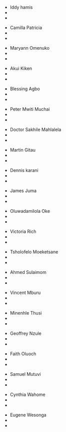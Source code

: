 <!-- Iddy hamis -->
<div class="col-md-6 contact-list">
    <ul class="d-flex flex-row list-unstyled">
        <li class="px-2">Iddy hamis</li>
        <li class="px-2">
            <a href="https://github.com/Iddyh" target="_blank">
                <i class="bi bi-github"></i>
            </a>
        </li>
        <li class="px-2">
            <a href="https://www.linkedin.com/in/iddy-maulid-744a332b0" target="_blank">
                <i class="bi bi-linkedin"></i>
            </a>
        </li>
    </ul>
</div>

<!-- Camilla Patricia -->
<div class="col-md-6 contact-list">
    <ul class="d-flex flex-row list-unstyled">
        <li class="px-2">Camilla Patricia</li>
        <li class="px-2">
            <a href="https://github.com/its-Cammy" target="_blank">
                <i class="bi bi-github"></i>
            </a>
        </li>
        <li class="px-2">
            <a href="https://www.linkedin.com/in/patricia-camilla-6a32b5238?lipi=urn%3Ali%3Apage%3Ad_flagship3_profile_view_base_contact_details%3B29gM3s5sRh6PkPnYz7TQsA%3D%3D" target="_blank">
                <i class="bi bi-linkedin"></i>
            </a>
        </li>
    </ul>
</div>

<!-- Maryann Omenuko -->
<div class="col-md-6 contact-list">
    <ul class="d-flex flex-row list-unstyled">
        <li class="px-2">Maryann Omenuko</li>
        <li class="px-2">
            <a href="https://github.com/obieomens" target="_blank">
                <i class="bi bi-github"></i>
            </a>
        </li>
        <li class="px-2">
            <a href="https://www.linkedin.com/in/maryann-omenuko-12079b286" target="_blank">
                <i class="bi bi-linkedin"></i>
            </a>
        </li>
    </ul>
</div>

<!-- Akui Kiken -->
<div class="col-md-6 contact-list">
    <ul class="d-flex flex-row list-unstyled">
        <li class="px-2">Akui Kiken</li>
        <li class="px-2">
            <a href="https://github.com/Kiken24" target="_blank">
                <i class="bi bi-github"></i>
            </a>
        </li>
        <li class="px-2">
            <a href="https://www.linkedin.com/in/akui-k-aa6586106" target="_blank">
                <i class="bi bi-linkedin"></i>
            </a>
        </li>
    </ul>
</div>

<!-- Blessing Agbo -->
<div class="col-md-6 contact-list">
    <ul class="d-flex flex-row list-unstyled">
        <li class="px-2">Blessing Agbo</li>
        <li class="px-2">
            <a href="https://github.com/Bliss-web" target="_blank">
                <i class="bi bi-github"></i>
            </a>
        </li>
        <li class="px-2">
            <a href="https://www.linkedin.com/in/blessing-agbo-40865a174" target="_blank">
                <i class="bi bi-linkedin"></i>
            </a>
        </li>
    </ul>
</div>

<!-- Peter Mwiti Muchai -->
<div class="col-md-6 contact-list">
    <ul class="d-flex flex-row list-unstyled">
        <li class="px-2">Peter Mwiti Muchai</li>
        <li class="px-2">
            <a href="https://github.com/MwitiPeter" target="_blank">
                <i class="bi bi-github"></i>
            </a>
        </li>
        <li class="px-2">
            <a href="https://www.linkedin.com/in/peter-mwiti-muchai" target="_blank">
                <i class="bi bi-linkedin"></i>
            </a>
        </li>
    </ul>
</div>

<!-- Doctor Sakhile Mahlalela -->
<div class="col-md-6 contact-list">
    <ul class="d-flex flex-row list-unstyled">
        <li class="px-2">Doctor Sakhile Mahlalela</li>
        <li class="px-2">
            <a href="https://github.com/dsmahlalelah" target="_blank">
                <i class="bi bi-github"></i>
            </a>
        </li>
        <li class="px-2">
            <a href="https://www.linkedin.com/in/doctorh-sakhile-48a06b2ba" target="_blank">
                <i class="bi bi-linkedin"></i>
            </a>
        </li>
    </ul>
</div>

<!-- Martin Gitau -->
<div class="col-md-6 contact-list">
    <ul class="d-flex flex-row list-unstyled">
        <li class="px-2">Martin Gitau</li>
        <li class="px-2">
            <a href="https://github.com/Nitram099" target="_blank">
                <i class="bi bi-github"></i>
            </a>
        </li>
        <li class="px-2">
            <!-- LinkedIn link not provided -->
            <!-- Replace '#' with the actual LinkedIn URL -->
            <a href="#" target="_blank">
                <i class="bi bi-linkedin"></i>
            </a>
        </li>
    </ul>
</div>

<!-- Dennis karani -->
<div class="col-md-6 contact-list">
    <ul class="d-flex flex-row list-unstyled">
        <li class="px-2">Dennis karani</li>
        <li class="px-2">
            <a href="https://github.com/Denniskalph003" target="_blank">
                <i class="bi bi-github"></i>
            </a>
        </li>
        <li class="px-2">
            <a href="https://www.linkedin.com/in/dennis-karani-analyst-healthtech" target="_blank">
                <i class="bi bi-linkedin"></i>
            </a>
        </li>
    </ul>
</div>

<!-- James Juma -->
<div class="col-md-6 contact-list">
    <ul class="d-flex flex-row list-unstyled">
        <li class="px-2">James Juma</li>
        <li class="px-2">
            <a href="https://github.com/JumaGathairu" target="_blank">
                <i class="bi bi-github"></i>
            </a>
        </li>
        <li class="px-2">
            <a href="https://www.linkedin.com/in/james-juma-333753270" target="_blank">
                <i class="bi bi-linkedin"></i>
            </a>
        </li>
    </ul>
</div>

<!-- Oluwadamilola Oke -->
<div class="col-md-6 contact-list">
    <ul class="d-flex flex-row list-unstyled">
        <li class="px-2">Oluwadamilola Oke</li>
        <li class="px-2">
            <a href="https://github.com/DamilolaOke" target="_blank">
                <i class="bi bi-github"></i>
            </a>
        </li>
        <li class="px-2">
            <a href="https://www.linkedin.com/in/oluwadamilola-oke-600a271b3" target="_blank">
                <i class="bi bi-linkedin"></i>
            </a>
        </li>
    </ul>
</div>

<!-- Victoria Rich -->
<div class="col-md-6 contact-list">
    <ul class="d-flex flex-row list-unstyled">
        <li class="px-2">Victoria Rich</li>
        <li class="px-2">
            <a href="https://github.com/Rich-victoria" target="_blank">
                <i class="bi bi-github"></i>
            </a>
        </li>
        <li class="px-2">
            <a href="https://www.linkedin.com/in/victoria-rich-958a40ab" target="_blank">
                <i class="bi bi-linkedin"></i>
            </a>
        </li>
    </ul>
</div>

<!-- Tsholofelo Moeketsane -->
<div class="col-md-6 contact-list">
    <ul class="d-flex flex-row list-unstyled">
        <li class="px-2">Tsholofelo Moeketsane</li>
        <li class="px-2">
            <a href="https://github.com/TsholofeloMoeketsane" target="_blank">
                <i class="bi bi-github"></i>
            </a>
        </li>
        <li class="px-2">
            <a href="https://www.linkedin.com/in/tsholofelo-moeketsane-8b961b121" target="_blank">
                <i class="bi bi-linkedin"></i>
            </a>
        </li>
    </ul>
</div>

<!-- Ahmed Sulaimom -->
<div class="col-md-6 contact-list">
    <ul class="d-flex flex-row list-unstyled">
        <li class="px-2">Ahmed Sulaimom</li>
        <li class="px-2">
            <a href="https://github.com/AS-GLOBALTECH" target="_blank">
                <i class="bi bi-github"></i>
            </a>
        </li>
        <li class="px-2">
            <a href="https://www.linkedin.com/in/sulaimom-ahmed-5231b9309" target="_blank">
                <i class="bi bi-linkedin"></i>
            </a>
        </li>
    </ul>
</div>

<!-- Vincent Mburu -->
<div class="col-md-6 contact-list">
    <ul class="d-flex flex-row list-unstyled">
        <li class="px-2">Vincent Mburu</li>
        <li class="px-2">
            <a href="https://github.com/vinceMburu123" target="_blank">
                <i class="bi bi-github"></i>
            </a>
        </li>
        <li class="px-2">
            <a href="https://www.linkedin.com/in/vinny-jude" target="_blank">
                <i class="bi bi-linkedin"></i>
            </a>
        </li>
    </ul>
</div>

<!-- Minenhle Thusi -->
<div class="col-md-6 contact-list">
    <ul class="d-flex flex-row list-unstyled">
        <li class="px-2">Minenhle Thusi</li>
        <li class="px-2">
            <a href="https://github.com/minniemathe15" target="_blank">
                <i class="bi bi-github"></i>
            </a>
        </li>
        <li class="px-2">
            <a href="https://www.linkedin.com/in/minenhle-thusi-4aa443269" target="_blank">
                <i class="bi bi-linkedin"></i>
            </a>
        </li>
    </ul>
</div>

<!-- Geoffrey Nzule -->
<div class="col-md-6 contact-list">
    <ul class="d-flex flex-row list-unstyled">
        <li class="px-2">Geoffrey Nzule</li>
        <li class="px-2">
            <a href="https://github.com/Geoffrey-Nzule" target="_blank">
                <i class="bi bi-github"></i>
            </a>
        </li>
        <li class="px-2">
            <a href="https://www.linkedin.com/in/jeff-nzule-569146205?utm_source=share&utm_campaign=share_via&utm_content=profile&utm_medium=android_app" target="_blank">
                <i class="bi bi-linkedin"></i>
            </a>
        </li>
    </ul>
</div>

<!-- Faith Oluoch -->
<div class="col-md-6 contact-list">
    <ul class="d-flex flex-row list-unstyled">
        <li class="px-2">Faith Oluoch</li>
        <li class="px-2">
            <a href="https://github.com/Wonder24f" target="_blank">
                <i class="bi bi-github"></i>
            </a>
        </li>
        <li class="px-2">
            <a href="https://www.linkedin.com/in/faith-wonder-5b8031201" target="_blank">
                <i class="bi bi-linkedin"></i>
            </a>
        </li>
    </ul>
</div>

<!-- Samuel Mutuvi -->
<div class="col-md-6 contact-list">
    <ul class="d-flex flex-row list-unstyled">
        <li class="px-2">Samuel Mutuvi</li>
        <li class="px-2">
            <a href="https://github.com/Samuelmutuvi" target="_blank">
                <i class="bi bi-github"></i>
            </a>
        </li>
        <li class="px-2">
            <a href="https://www.linkedin.com/in/samuel-mutuvi-8509bb28a" target="_blank">
                <i class="bi bi-linkedin"></i>
            </a>
        </li>
    </ul>
</div>

<!-- Cynthia Wahome -->
<div class="col-md-6 contact-list">
    <ul class="d-flex flex-row list-unstyled">
        <li class="px-2">Cynthia Wahome</li>
        <li class="px-2">
            <a href="https://github.com/CynthiaWahome" target="_blank">
                <i class="bi bi-github"></i>
            </a>
        </li>
        <li class="px-2">
            <!-- LinkedIn link not provided -->
            <!-- Replace '#' with the actual LinkedIn URL -->
            <a href="#" target="_blank">
                <i class="bi bi-linkedin"></i>
            </a>
        </li>
    </ul>
</div>

<!-- Eugene Wesonga -->
<div class="col-md-6 contact-list">
    <ul class="d-flex flex-row list-unstyled">
        <li class="px-2">Eugene Wesonga</li>
        <li class="px-2">
            <a href="https://github.com/Wesonga01" target="_blank">
                <i class="bi bi-github"></i>
            </a>
        </li>
        <li class="px-2">
            <a href="https://www.linkedin.com/in/eugene-wesonga-930769314" target="_blank">
                <i class="bi bi-linkedin"></i>
            </a>
        </li>
    </ul>
</div>
